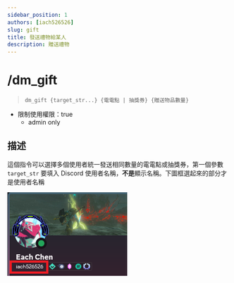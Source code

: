 ```yaml
---
sidebar_position: 1
authors: [iach526526]
slug: gift
title: 發送禮物給某人
description: 贈送禮物
---
```


# /dm_gift

> ```dm_gift {target_str...} {電電點 | 抽獎券} {贈送物品數量}```

- 限制使用權限：true
  - admin only

## 描述

這個指令可以選擇多個使用者統一發送相同數量的電電點或抽獎券，第一個參數 ```target_str``` 要填入 Discord 使用者名稱，**不是**顯示名稱。下圖框選起來的部分才是使用者名稱

![DCid](../../../static/img/DCid.png)
